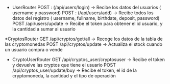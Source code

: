 
* UserRouter
POST :  (/api/users/login) -> Recibe los datos del usuarios ( username y password) 
POST :  (/api/users/add) -> Recibe todos los datos del registro ( username, fullname, birthdate, deposit, password)
POST /api/users/update -> Recibe el token para obtener el id usuario, y la cantidad a sumar al usuario

*CryptosRouter
GET /api/cryptos/get/all -> Recoge los datos de la tabla de las cryptomonedas
POST /api/cryptos/update -> Actualiza el stock  cuando un usuario compra o vende


* CryptoUserRouter
GET /api/cryptos_user/cryptosuser -> Recibe el token y devuelve las cryptos que tiene el usuario
POST /api/cryptos_user/update/buy -> Recibe el token, el id de la cryptomoneda, la cantidad y el tipo de operación


